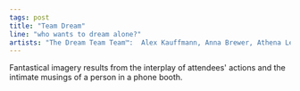 ```yaml
---
tags: post
title: "Team Dream"
line: "who wants to dream alone?"
artists: "The Dream Team Team™:  Alex Kauffmann, Anna Brewer, Athena Leong, Connie Ye, Lucas Gelfond"
---
```


Fantastical imagery results from the interplay of attendees' actions and the intimate musings of a person in a phone booth.